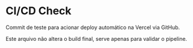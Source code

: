 # CI/CD Check

Commit de teste para acionar deploy automático na Vercel via GitHub.

Este arquivo não altera o build final, serve apenas para validar o pipeline.